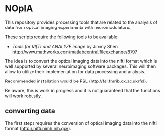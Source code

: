 # NOpIA
This repository provides processing tools that are related to the analysis of data from optical imaging experiments with neuromodulators.

These scripts require the following tools to be available:
* *Tools for NIfTI and ANALYZE image* by Jimmy Shen
  http://www.mathworks.com/matlabcentral/fileexchange/8797

The idea is to convert the optical imaging data into the nifti format which is well supported by several neuroimaging software packages. This will then allow to utilize their implementation for data processing and analysis.

Recommended installation would be FSL (http://fsl.fmrib.ox.ac.uk/fsl).

Be aware, this is work in progress and it is not guaranteed that the functions will work robustly.

## converting data

The first steps requires the conversion of optical imaging data into the nifti format (http://nifti.nimh.nih.gov).
